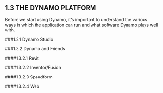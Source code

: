 ## 1.3 THE DYNAMO PLATFORM

Before we start using Dynamo, it's important to understand the various ways in which the application can run and what software Dynamo plays well with.   

###1.3.1	Dynamo Studio

###1.3.2	Dynamo and Friends

####1.3.2.1	Revit

####1.3.2.2	Inventor/Fusion

####1.3.2.3	Speedform

####1.3.2.4 Web
